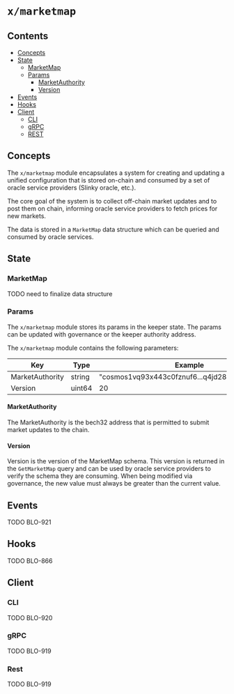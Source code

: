 # `x/marketmap`

## Contents

* [Concepts](#concepts)
* [State](#state)
    * [MarketMap](#marketmap)
    * [Params](#params)
      * [MarketAuthority](#marketauthority)
      * [Version](#version)
* [Events](#events)
* [Hooks](#hooks)
* [Client](#client)
    * [CLI](#cli)
    * [gRPC](#grpc)
    * [REST](#rest)

## Concepts 

The `x/marketmap` module encapsulates a system for creating and updating a unified configuration that is stored on-chain 
and consumed by a set of oracle service providers (Slinky oracle, etc.).

The core goal of the system is to collect off-chain market updates and to post them on chain, informing oracle service 
providers to fetch prices for new markets.

The data is stored in a `MarketMap` data structure which can be queried and consumed by oracle services.

## State

### MarketMap

TODO need to finalize data structure

### Params

The `x/marketmap` module stores its params in the keeper state.  The params can be updated with governance or the 
keeper authority address.

The `x/marketmap` module contains the following parameters:

| Key             | Type   | Example                                        |
|-----------------|--------|------------------------------------------------|
| MarketAuthority | string | "cosmos1vq93x443c0fznuf6...q4jd28ke6r46p999s0" |
| Version         | uint64 | 20                                             |

#### MarketAuthority

The MarketAuthority is the bech32 address that is permitted to submit market updates to the chain.

#### Version

Version is the version of the MarketMap schema. This version is returned in the `GetMarketMap` query and can be used
by oracle service providers to verify the schema they are consuming.  When being modified via governance, the new value
must always be greater than the current value.

## Events

TODO BLO-921

## Hooks

TODO BLO-866

## Client

### CLI

TODO BLO-920

### gRPC

TODO BLO-919

### Rest

TODO BLO-919
